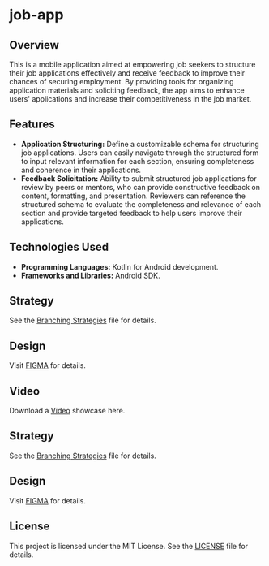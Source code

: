 # job-app

## Overview
This is a mobile application aimed at empowering job seekers to structure their job applications effectively and receive feedback to improve their chances of securing employment. By providing tools for organizing application materials and soliciting feedback, the app aims to enhance users' applications and increase their competitiveness in the job market.

## Features
- **Application Structuring:** Define a customizable schema for structuring job applications. Users can easily navigate through the structured form to input relevant information for each section, ensuring completeness and coherence in their applications.
- **Feedback Solicitation:** Ability to submit structured job applications for review by peers or mentors, who can provide constructive feedback on content, formatting, and presentation. Reviewers can reference the structured schema to evaluate the completeness and relevance of each section and provide targeted feedback to help users improve their applications.

## Technologies Used
- **Programming Languages:** Kotlin for Android development.
- **Frameworks and Libraries:** Android SDK.

## Strategy
See the [Branching Strategies](branching_strategies.md) file for details.

## Design
Visit [FIGMA](figma_link.md) for details.

## Video
Download a [Video](https://github.com/Fred062f/job-app/blob/feat/calender/2024-04-28%2022-37-04.mp4) showcase here.
## Strategy
See the [Branching Strategies](branching_strategies.md) file for details.

## Design
Visit [FIGMA](https://www.figma.com/files/project/220507053/Team-project?fuid=1343917985853600751) for details.

## License
This project is licensed under the MIT License. See the [LICENSE](LICENSE) file for details.
